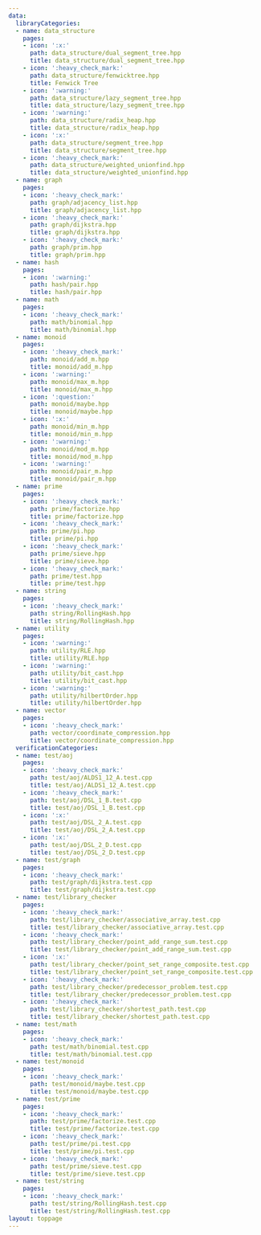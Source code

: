 ```yaml
---
data:
  libraryCategories:
  - name: data_structure
    pages:
    - icon: ':x:'
      path: data_structure/dual_segment_tree.hpp
      title: data_structure/dual_segment_tree.hpp
    - icon: ':heavy_check_mark:'
      path: data_structure/fenwicktree.hpp
      title: Fenwick Tree
    - icon: ':warning:'
      path: data_structure/lazy_segment_tree.hpp
      title: data_structure/lazy_segment_tree.hpp
    - icon: ':warning:'
      path: data_structure/radix_heap.hpp
      title: data_structure/radix_heap.hpp
    - icon: ':x:'
      path: data_structure/segment_tree.hpp
      title: data_structure/segment_tree.hpp
    - icon: ':heavy_check_mark:'
      path: data_structure/weighted_unionfind.hpp
      title: data_structure/weighted_unionfind.hpp
  - name: graph
    pages:
    - icon: ':heavy_check_mark:'
      path: graph/adjacency_list.hpp
      title: graph/adjacency_list.hpp
    - icon: ':heavy_check_mark:'
      path: graph/dijkstra.hpp
      title: graph/dijkstra.hpp
    - icon: ':heavy_check_mark:'
      path: graph/prim.hpp
      title: graph/prim.hpp
  - name: hash
    pages:
    - icon: ':warning:'
      path: hash/pair.hpp
      title: hash/pair.hpp
  - name: math
    pages:
    - icon: ':heavy_check_mark:'
      path: math/binomial.hpp
      title: math/binomial.hpp
  - name: monoid
    pages:
    - icon: ':heavy_check_mark:'
      path: monoid/add_m.hpp
      title: monoid/add_m.hpp
    - icon: ':warning:'
      path: monoid/max_m.hpp
      title: monoid/max_m.hpp
    - icon: ':question:'
      path: monoid/maybe.hpp
      title: monoid/maybe.hpp
    - icon: ':x:'
      path: monoid/min_m.hpp
      title: monoid/min_m.hpp
    - icon: ':warning:'
      path: monoid/mod_m.hpp
      title: monoid/mod_m.hpp
    - icon: ':warning:'
      path: monoid/pair_m.hpp
      title: monoid/pair_m.hpp
  - name: prime
    pages:
    - icon: ':heavy_check_mark:'
      path: prime/factorize.hpp
      title: prime/factorize.hpp
    - icon: ':heavy_check_mark:'
      path: prime/pi.hpp
      title: prime/pi.hpp
    - icon: ':heavy_check_mark:'
      path: prime/sieve.hpp
      title: prime/sieve.hpp
    - icon: ':heavy_check_mark:'
      path: prime/test.hpp
      title: prime/test.hpp
  - name: string
    pages:
    - icon: ':heavy_check_mark:'
      path: string/RollingHash.hpp
      title: string/RollingHash.hpp
  - name: utility
    pages:
    - icon: ':warning:'
      path: utility/RLE.hpp
      title: utility/RLE.hpp
    - icon: ':warning:'
      path: utility/bit_cast.hpp
      title: utility/bit_cast.hpp
    - icon: ':warning:'
      path: utility/hilbertOrder.hpp
      title: utility/hilbertOrder.hpp
  - name: vector
    pages:
    - icon: ':heavy_check_mark:'
      path: vector/coordinate_compression.hpp
      title: vector/coordinate_compression.hpp
  verificationCategories:
  - name: test/aoj
    pages:
    - icon: ':heavy_check_mark:'
      path: test/aoj/ALDS1_12_A.test.cpp
      title: test/aoj/ALDS1_12_A.test.cpp
    - icon: ':heavy_check_mark:'
      path: test/aoj/DSL_1_B.test.cpp
      title: test/aoj/DSL_1_B.test.cpp
    - icon: ':x:'
      path: test/aoj/DSL_2_A.test.cpp
      title: test/aoj/DSL_2_A.test.cpp
    - icon: ':x:'
      path: test/aoj/DSL_2_D.test.cpp
      title: test/aoj/DSL_2_D.test.cpp
  - name: test/graph
    pages:
    - icon: ':heavy_check_mark:'
      path: test/graph/dijkstra.test.cpp
      title: test/graph/dijkstra.test.cpp
  - name: test/library_checker
    pages:
    - icon: ':heavy_check_mark:'
      path: test/library_checker/associative_array.test.cpp
      title: test/library_checker/associative_array.test.cpp
    - icon: ':heavy_check_mark:'
      path: test/library_checker/point_add_range_sum.test.cpp
      title: test/library_checker/point_add_range_sum.test.cpp
    - icon: ':x:'
      path: test/library_checker/point_set_range_composite.test.cpp
      title: test/library_checker/point_set_range_composite.test.cpp
    - icon: ':heavy_check_mark:'
      path: test/library_checker/predecessor_problem.test.cpp
      title: test/library_checker/predecessor_problem.test.cpp
    - icon: ':heavy_check_mark:'
      path: test/library_checker/shortest_path.test.cpp
      title: test/library_checker/shortest_path.test.cpp
  - name: test/math
    pages:
    - icon: ':heavy_check_mark:'
      path: test/math/binomial.test.cpp
      title: test/math/binomial.test.cpp
  - name: test/monoid
    pages:
    - icon: ':heavy_check_mark:'
      path: test/monoid/maybe.test.cpp
      title: test/monoid/maybe.test.cpp
  - name: test/prime
    pages:
    - icon: ':heavy_check_mark:'
      path: test/prime/factorize.test.cpp
      title: test/prime/factorize.test.cpp
    - icon: ':heavy_check_mark:'
      path: test/prime/pi.test.cpp
      title: test/prime/pi.test.cpp
    - icon: ':heavy_check_mark:'
      path: test/prime/sieve.test.cpp
      title: test/prime/sieve.test.cpp
  - name: test/string
    pages:
    - icon: ':heavy_check_mark:'
      path: test/string/RollingHash.test.cpp
      title: test/string/RollingHash.test.cpp
layout: toppage
---
```

